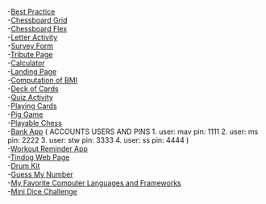 


-[Best Practice](/Best_Practice/index.html)<br>
-[Chessboard Grid](/Chess_Board_Grid/index.html)<br>
-[Chessboard Flex](/Chess_Board/index.html)<br>
-[Letter Activity](/Letter_Activity/index.html)<br>
-[Survey Form](/Survey_Form/index.html)<br>
-[Tribute Page](/Tribute_Page/index.html)<br>
-[Calculator](/Basic_Calc/index.html)<br>
-[Landing Page](/Landing_Page/index.html)<br>
-[Computation of BMI]( https://jsfiddle.net/kmgcda3x/)<br>
-[Deck of Cards](https://jsfiddle.net/mgs2qwkx/90/)<br>
-[Quiz Activity](/Quiz/index.html)<br>
-[Playing Cards](/Playing_Cards/index.html)<br>
-[Pig Game](/Pig_Game/index.html)<br>
-[Playable Chess](/Playable_Chess/index.html)<br>
-[Bank App](/Bank_App/index.html) ( ACCOUNTS USERS AND PINS  1. user: mav pin: 1111 2. user: ms pin: 2222 3. user: stw pin: 3333 4. user: ss pin: 4444 )<br>
-[Workout Reminder App](/Workout_Reminder_App/index.html)<br>
-[Tindog Web Page](/Tindog/index.html)<br>
-[Drum Kit](/Drum_Kit/index.html)<br>
-[Guess My Number](/Guess_The_Number/index.html)<br>
-[My Favorite Computer Languages and Frameworks](/Languages_Frameworks/index.html)<br>
-[Mini Dice Challenge](/Mini_Dice_Challenge/index.html)<br>
